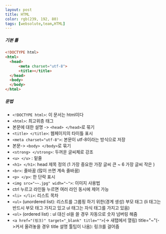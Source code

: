 ```yaml
---
layout: post
title: HTML
color: rgb(239, 192, 80)
tags: [websolute,team,HTML]
---
```

##### 기본 틀
```html
<!DOCTYPE html>
<html>
  <head>
      <meta charset="utf-8">
      <title></title>
  </head>
  <body>
  </body>
</html>
```

##### 문법

* `<!DOCTYPE html>`: 이 문서는 html이다  
* `<html>`: 최고위층 태그  
* 본문에 대한 설명 -> `<head> </head>`로 묶기  
* `<title> </title>`: 웹페이지의 타이틀 표시  
* `<meta charset="utf-8">`: 본문이 utf-8이라는 방식으로 저장  
* 본문->  `<body> </body>`로 묶기  
* `<strong> </strong>`: 두꺼운 글씨체로 강조  
* `<u> </u>` : 밑줄   
* `<h1> </h1>`: head 제목 정의 (1 가장 중요한 가장 글씨 큰 ~ 6 가장 글씨 작은 )  
* `<br>`: 줄바꿈 (많이 쓰면 계속 줄바꿈)  
* `<p> </p>`: 한 단락 표시
* `<img src="~~.jpg" widh="~">`: 이미지 사용법
* ctrl 누르고 라인들 누르면 여러 라인 동시에 제어 가능
* `<li> </li>`: 리스트 목차
* `<ul>` (unordered list): 리스트를 그룹핑 하기 위한(경계 
생성) 부모 태그
(li 태그는 반드시 부모 태그 가지고 있고 ul 태그는 자식 태그를 가지고 있음) 
* `<ol>` (ordered list) : ul 대신 ol을 쓸 경우 자동으로 숫자 넘버링 해줌
* `<a href="(링크)" target="_blank" title="">`(-> 새탭에서 
열림) title="~"(->커서 올려놓을 경우 title 설명 툴팁이 나옴): 링크를 걸어줌

